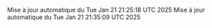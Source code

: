 Mise à jour automatique du Tue Jan 21 21:25:18 UTC 2025
Mise à jour automatique du Tue Jan 21 21:35:09 UTC 2025
